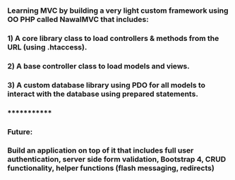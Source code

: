 ### Learning MVC by building a very light custom framework using OO PHP called NawalMVC that includes:
### 1) A core library class to load controllers & methods from the URL (using .htaccess).
### 2) A base controller class to load models and views.
### 3) A custom database library using PDO for all models to interact with the database using prepared statements.
### ***********
### Future:
### Build an application on top of it that includes full user authentication, server side form validation, Bootstrap 4, CRUD functionality, helper functions (flash messaging, redirects)

